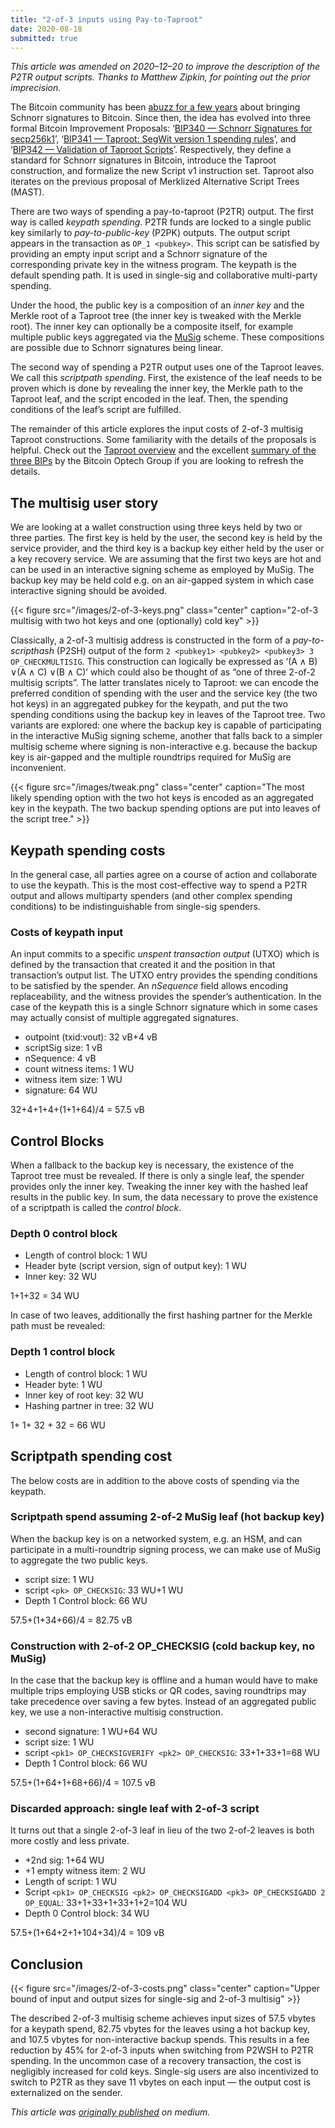 ```yaml
---
title: "2-of-3 inputs using Pay-to-Taproot"
date: 2020-08-18
submitted: true
---
```


*This article was amended on 2020–12–20 to improve the description of the P2TR output scripts. Thanks to Matthew Zipkin, for pointing out the prior imprecision.*

The Bitcoin community has been [abuzz for a few years](https://medium.com/hackernoon/excited-for-schnorr-signatures-a00ee467fc5f) about bringing Schnorr signatures to Bitcoin. Since then, the idea has evolved into three formal Bitcoin Improvement Proposals: ‘[BIP340 — Schnorr Signatures for secp256k1](https://github.com/bitcoin/bips/blob/master/bip-0340.mediawiki)’, ‘[BIP341 — Taproot: SegWit version 1 spending rules](https://github.com/bitcoin/bips/blob/master/bip-0341.mediawiki)’, and ‘[BIP342 — Validation of Taproot Scripts](https://github.com/bitcoin/bips/blob/master/bip-0342.mediawiki)’. Respectively, they define a standard for Schnorr signatures in Bitcoin, introduce the Taproot construction, and formalize the new Script v1 instruction set. Taproot also iterates on the previous proposal of Merklized Alternative Script Trees (MAST).

There are two ways of spending a pay-to-taproot (P2TR) output. The first way is called *keypath spending*. P2TR funds are locked to a single public key similarly to *pay-to-public-key* (P2PK) outputs. The output script appears in the transaction as `OP_1 <pubkey>`. This script can be satisfied by providing an empty input script and a Schnorr signature of the corresponding private key in the witness program. The keypath is the default spending path. It is used in single-sig and collaborative multi-party spending.

Under the hood, the public key is a composition of an *inner key* and the Merkle root of a Taproot tree (the inner key is tweaked with the Merkle root). The inner key can optionally be a composite itself, for example multiple public keys aggregated via the [MuSig](https://blockstream.com/2019/02/18/en-musig-a-new-multisignature-standard/) scheme. These compositions are possible due to Schnorr signatures being linear.

The second way of spending a P2TR output uses one of the Taproot leaves. We call this *scriptpath spending*. First, the existence of the leaf needs to be proven which is done by revealing the inner key, the Merkle path to the Taproot leaf, and the script encoded in the leaf. Then, the spending conditions of the leaf’s script are fulfilled.

The remainder of this article explores the input costs of 2-of-3 multisig Taproot constructions. Some familiarity with the details of the proposals is helpful. Check out the [Taproot overview](https://bitcoinops.org/en/topics/taproot/) and the excellent [summary of the three BIPs](https://bitcoinops.org/en/newsletters/2019/05/14/#overview-of-the-taproot--tapscript-proposed-bips) by the Bitcoin Optech Group if you are looking to refresh the details.

## The multisig user story

We are looking at a wallet construction using three keys held by two or three parties. The first key is held by the user, the second key is held by the service provider, and the third key is a backup key either held by the user or a key recovery service. We are assuming that the first two keys are hot and can be used in an interactive signing scheme as employed by MuSig. The backup key may be held cold e.g. on an air-gapped system in which case interactive signing should be avoided.

{{< figure src="/images/2-of-3-keys.png" class="center" caption="2-of-3 multisig with two hot keys and one (optionally) cold key" >}}

Classically, a 2-of-3 multisig address is constructed in the form of a *pay-to-scripthash* (P2SH) output of the form `2 <pubkey1> <pubkey2> <pubkey3> 3 OP_CHECKMULTISIG`. This construction can logically be expressed as ‘(A ∧ B) ∨(A ∧ C) ∨(B ∧ C)’ which could also be thought of as “one of three 2-of-2 multisig scripts”. The latter translates nicely to Taproot: we can encode the preferred condition of spending with the user and the service key (the two hot keys) in an aggregated pubkey for the keypath, and put the two spending conditions using the backup key in leaves of the Taproot tree. Two variants are explored: one where the backup key is capable of participating in the interactive MuSig signing scheme, another that falls back to a simpler multisig scheme where signing is non-interactive e.g. because the backup key is air-gapped and the multiple roundtrips required for MuSig are inconvenient.

{{< figure src="/images/tweak.png" class="center" caption="The most likely spending option with the two hot keys is encoded as an aggregated key in the keypath. The two backup spending options are put into leaves of the script tree." >}}

## Keypath spending costs

In the general case, all parties agree on a course of action and collaborate to use the keypath. This is the most cost-effective way to spend a P2TR output and allows multiparty spenders (and other complex spending conditions) to be indistinguishable from single-sig spenders.

### Costs of keypath input

An input commits to a specific *unspent transaction output* (UTXO) which is defined by the transaction that created it and the position in that transaction’s output list. The UTXO entry provides the spending conditions to be satisfied by the spender. An *nSequence* field allows encoding replaceability, and the witness provides the spender’s authentication. In the case of the keypath this is a single Schnorr signature which in some cases may actually consist of multiple aggregated signatures.

* outpoint (txid:vout): 32 vB+4 vB
* scriptSig size: 1 vB
* nSequence: 4 vB
* count witness items: 1 WU
* witness item size: 1 WU
* signature: 64 WU

32+4+1+4+(1+1+64)/4 = 57.5 vB

## Control Blocks

When a fallback to the backup key is necessary, the existence of the Taproot tree must be revealed. If there is only a single leaf, the spender provides only the inner key. Tweaking the inner key with the hashed leaf results in the public key. In sum, the data necessary to prove the existence of a scriptpath is called the *control block*.

### Depth 0 control block

* Length of control block: 1 WU
* Header byte (script version, sign of output key): 1 WU
* Inner key: 32 WU

1+1+32 = 34 WU

In case of two leaves, additionally the first hashing partner for the Merkle path must be revealed:

### Depth 1 control block

* Length of control block: 1 WU
* Header byte: 1 WU
* Inner key of root key: 32 WU
* Hashing partner in tree: 32 WU

1+ 1+ 32 + 32 = 66 WU

## Scriptpath spending cost

The below costs are in addition to the above costs of spending via the keypath.

### Scriptpath spend assuming 2-of-2 MuSig leaf (hot backup key)

When the backup key is on a networked system, e.g. an HSM, and can participate in a multi-roundtrip signing process, we can make use of MuSig to aggregate the two public keys.

* script size: 1 WU
* script `<pk> OP_CHECKSIG`: 33 WU+1 WU
* Depth 1 Control block: 66 WU

57.5+(1+34+66)/4 = 82.75 vB

### Construction with 2-of-2 OP_CHECKSIG (cold backup key, no MuSig)

In the case that the backup key is offline and a human would have to make multiple trips employing USB sticks or QR codes, saving roundtrips may take precedence over saving a few bytes. Instead of an aggregated public key, we use a non-interactive multisig construction.

* second signature: 1 WU+64 WU
* script size: 1 WU
* script `<pk1> OP_CHECKSIGVERIFY <pk2> OP_CHECKSIG`: 33+1+33+1=68 WU
* Depth 1 Control block: 66 WU

57.5+(1+64+1+68+66)/4 = 107.5 vB

### Discarded approach: single leaf with 2-of-3 script

It turns out that a single 2-of-3 leaf in lieu of the two 2-of-2 leaves is both more costly and less private.

* +2nd sig: 1+64 WU
* +1 empty witness item: 2 WU
* Length of script: 1 WU
* Script `<pk1> OP_CHECKSIG <pk2> OP_CHECKSIGADD <pk3> OP_CHECKSIGADD 2 OP_EQUAL`: 33+1+33+1+33+1+2=104 WU
* Depth 0 Control block: 34 WU

57.5+(1+64+2+1+104+34)/4 = 109 vB

## Conclusion

{{< figure src="/images/2-of-3-costs.png" class="center" caption="Upper bound of input and output sizes for single-sig and 2-of-3 multisig" >}}

The described 2-of-3 multisig scheme achieves input sizes of 57.5 vbytes for a keypath spend, 82.75 vbytes for the leaves using a hot backup key, and 107.5 vbytes for non-interactive backup spends. This results in a fee reduction by 45% for 2-of-3 inputs when switching from P2WSH to P2TR spending. In the uncommon case of a recovery transaction, the cost is negligibly increased for cold keys. Single-sig users are also incentivized to switch to P2TR as they save 11 vbytes on each input — the output cost is externalized on the sender.

*This article was [originally published](https://murchandamus.medium.com/2-of-3-multisig-inputs-using-pay-to-taproot-d5faf2312ba3) on medium.*
